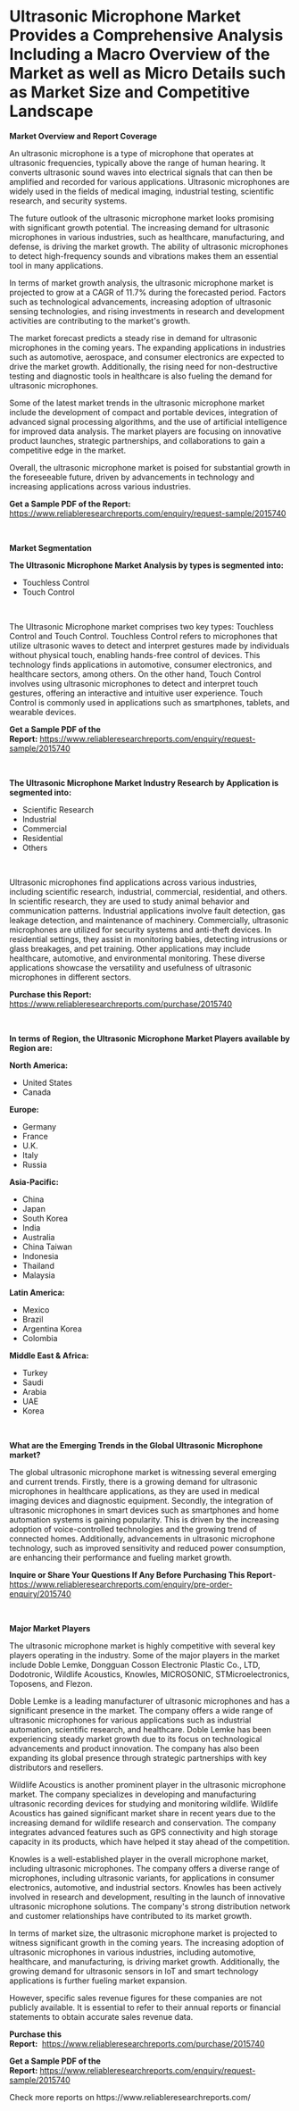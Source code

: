 <p><h1>Ultrasonic Microphone Market Provides a Comprehensive Analysis Including a Macro Overview of the Market as well as Micro Details such as Market Size and Competitive Landscape</h1></p><p><strong>Market Overview and Report Coverage</strong></p>
<p><p>An ultrasonic microphone is a type of microphone that operates at ultrasonic frequencies, typically above the range of human hearing. It converts ultrasonic sound waves into electrical signals that can then be amplified and recorded for various applications. Ultrasonic microphones are widely used in the fields of medical imaging, industrial testing, scientific research, and security systems.</p><p>The future outlook of the ultrasonic microphone market looks promising with significant growth potential. The increasing demand for ultrasonic microphones in various industries, such as healthcare, manufacturing, and defense, is driving the market growth. The ability of ultrasonic microphones to detect high-frequency sounds and vibrations makes them an essential tool in many applications.</p><p>In terms of market growth analysis, the ultrasonic microphone market is projected to grow at a CAGR of 11.7% during the forecasted period. Factors such as technological advancements, increasing adoption of ultrasonic sensing technologies, and rising investments in research and development activities are contributing to the market's growth. </p><p>The market forecast predicts a steady rise in demand for ultrasonic microphones in the coming years. The expanding applications in industries such as automotive, aerospace, and consumer electronics are expected to drive the market growth. Additionally, the rising need for non-destructive testing and diagnostic tools in healthcare is also fueling the demand for ultrasonic microphones.</p><p>Some of the latest market trends in the ultrasonic microphone market include the development of compact and portable devices, integration of advanced signal processing algorithms, and the use of artificial intelligence for improved data analysis. The market players are focusing on innovative product launches, strategic partnerships, and collaborations to gain a competitive edge in the market.</p><p>Overall, the ultrasonic microphone market is poised for substantial growth in the foreseeable future, driven by advancements in technology and increasing applications across various industries.</p></p>
<p><strong>Get a Sample PDF of the Report:</strong> <a href="https://www.reliableresearchreports.com/enquiry/request-sample/2015740">https://www.reliableresearchreports.com/enquiry/request-sample/2015740</a></p>
<p>&nbsp;</p>
<p><strong>Market Segmentation</strong></p>
<p><strong>The Ultrasonic Microphone Market Analysis by types is segmented into:</strong></p>
<p><ul><li>Touchless Control</li><li>Touch Control</li></ul></p>
<p>&nbsp;</p>
<p><p>The Ultrasonic Microphone market comprises two key types: Touchless Control and Touch Control. Touchless Control refers to microphones that utilize ultrasonic waves to detect and interpret gestures made by individuals without physical touch, enabling hands-free control of devices. This technology finds applications in automotive, consumer electronics, and healthcare sectors, among others. On the other hand, Touch Control involves using ultrasonic microphones to detect and interpret touch gestures, offering an interactive and intuitive user experience. Touch Control is commonly used in applications such as smartphones, tablets, and wearable devices.</p></p>
<p><strong>Get a Sample PDF of the Report:</strong>&nbsp;<a href="https://www.reliableresearchreports.com/enquiry/request-sample/2015740">https://www.reliableresearchreports.com/enquiry/request-sample/2015740</a></p>
<p>&nbsp;</p>
<p><strong>The Ultrasonic Microphone Market Industry Research by Application is segmented into:</strong></p>
<p><ul><li>Scientific Research</li><li>Industrial</li><li>Commercial</li><li>Residential</li><li>Others</li></ul></p>
<p>&nbsp;</p>
<p><p>Ultrasonic microphones find applications across various industries, including scientific research, industrial, commercial, residential, and others. In scientific research, they are used to study animal behavior and communication patterns. Industrial applications involve fault detection, gas leakage detection, and maintenance of machinery. Commercially, ultrasonic microphones are utilized for security systems and anti-theft devices. In residential settings, they assist in monitoring babies, detecting intrusions or glass breakages, and pet training. Other applications may include healthcare, automotive, and environmental monitoring. These diverse applications showcase the versatility and usefulness of ultrasonic microphones in different sectors.</p></p>
<p><strong>Purchase this Report:</strong>&nbsp; <a href="https://www.reliableresearchreports.com/purchase/2015740">https://www.reliableresearchreports.com/purchase/2015740</a></p>
<p>&nbsp;</p>
<p><strong>In terms of Region, the Ultrasonic Microphone Market Players available by Region are:</strong></p>
<p>
    <p> <strong> North America: </strong>
        <ul>
            <li>United States</li>
            <li>Canada</li>
        </ul>
        </p> 
    <p> <strong> Europe: </strong>
        <ul>
            <li>Germany</li>
            <li>France</li>
            <li>U.K.</li>
            <li>Italy</li>
            <li>Russia</li>
        </ul>
        </p> 
    <p> <strong> Asia-Pacific: </strong>
        <ul>
            <li>China</li>
            <li>Japan</li>
            <li>South Korea</li>
            <li>India</li>
            <li>Australia</li>
            <li>China Taiwan</li>
            <li>Indonesia</li>
            <li>Thailand</li>
            <li>Malaysia</li>
        </ul>
        </p> 
    <p> <strong> Latin America: </strong>
        <ul>
            <li>Mexico</li>
            <li>Brazil</li>
            <li>Argentina Korea</li>
            <li>Colombia</li>
        </ul>
        </p> 
    <p> <strong> Middle East & Africa: </strong>
        <ul>
            <li>Turkey</li>
            <li>Saudi</li>
            <li>Arabia</li>
            <li>UAE</li>
            <li>Korea</li>
        </ul>
    </p>
    </p>
<p>&nbsp;</p>
<p><strong>What are the Emerging Trends in the Global Ultrasonic Microphone market?</strong></p>
<p><p>The global ultrasonic microphone market is witnessing several emerging and current trends. Firstly, there is a growing demand for ultrasonic microphones in healthcare applications, as they are used in medical imaging devices and diagnostic equipment. Secondly, the integration of ultrasonic microphones in smart devices such as smartphones and home automation systems is gaining popularity. This is driven by the increasing adoption of voice-controlled technologies and the growing trend of connected homes. Additionally, advancements in ultrasonic microphone technology, such as improved sensitivity and reduced power consumption, are enhancing their performance and fueling market growth.</p></p>
<p><strong>Inquire or Share Your Questions If Any Before Purchasing This Report</strong>- <a href="https://www.reliableresearchreports.com/enquiry/pre-order-enquiry/2015740">https://www.reliableresearchreports.com/enquiry/pre-order-enquiry/2015740</a></p>
<p>&nbsp;</p>
<p><strong>Major Market Players</strong></p>
<p><p>The ultrasonic microphone market is highly competitive with several key players operating in the industry. Some of the major players in the market include Doble Lemke, Dongguan Cosson Electronic Plastic Co., LTD, Dodotronic, Wildlife Acoustics, Knowles, MICROSONIC, STMicroelectronics, Toposens, and Flezon.</p><p>Doble Lemke is a leading manufacturer of ultrasonic microphones and has a significant presence in the market. The company offers a wide range of ultrasonic microphones for various applications such as industrial automation, scientific research, and healthcare. Doble Lemke has been experiencing steady market growth due to its focus on technological advancements and product innovation. The company has also been expanding its global presence through strategic partnerships with key distributors and resellers.</p><p>Wildlife Acoustics is another prominent player in the ultrasonic microphone market. The company specializes in developing and manufacturing ultrasonic recording devices for studying and monitoring wildlife. Wildlife Acoustics has gained significant market share in recent years due to the increasing demand for wildlife research and conservation. The company integrates advanced features such as GPS connectivity and high storage capacity in its products, which have helped it stay ahead of the competition.</p><p>Knowles is a well-established player in the overall microphone market, including ultrasonic microphones. The company offers a diverse range of microphones, including ultrasonic variants, for applications in consumer electronics, automotive, and industrial sectors. Knowles has been actively involved in research and development, resulting in the launch of innovative ultrasonic microphone solutions. The company's strong distribution network and customer relationships have contributed to its market growth.</p><p>In terms of market size, the ultrasonic microphone market is projected to witness significant growth in the coming years. The increasing adoption of ultrasonic microphones in various industries, including automotive, healthcare, and manufacturing, is driving market growth. Additionally, the growing demand for ultrasonic sensors in IoT and smart technology applications is further fueling market expansion.</p><p>However, specific sales revenue figures for these companies are not publicly available. It is essential to refer to their annual reports or financial statements to obtain accurate sales revenue data.</p></p>
<p><strong>Purchase this Report:</strong>&nbsp;&nbsp;<a href="https://www.reliableresearchreports.com/purchase/2015740">https://www.reliableresearchreports.com/purchase/2015740</a></p>
<p></p>
<p><strong>Get a Sample PDF of the Report:</strong>&nbsp;<a href="https://www.reliableresearchreports.com/enquiry/request-sample/2015740">https://www.reliableresearchreports.com/enquiry/request-sample/2015740</a></p>
<p>Check more reports on https://www.reliableresearchreports.com/</p>